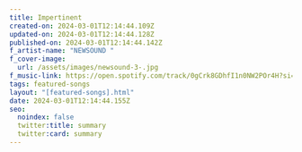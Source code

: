 ```yaml
---
title: Impertinent
created-on: 2024-03-01T12:14:44.109Z
updated-on: 2024-03-01T12:14:44.128Z
published-on: 2024-03-01T12:14:44.142Z
f_artist-name: "NEWSOUND "
f_cover-image:
  url: /assets/images/newsound-3-.jpg
f_music-link: https://open.spotify.com/track/0gCrk8GDhfI1n0NW2POr4H?si=869d644242f743f4
tags: featured-songs
layout: "[featured-songs].html"
date: 2024-03-01T12:14:44.155Z
seo:
  noindex: false
  twitter:title: summary
  twitter:card: summary
---
```

